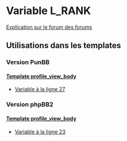 # Variable L_RANK
[Explication sur le forum des forums](http://forum.forumactif.com/t294113-listing-des-variables#L_RANK)
## Utilisations dans les templates
### Version PunBB
#### [Template profile_view_body](punbb/profile_view_body.md)
* [Variable à la ligne 27](../punbb/profile_view_body.tpl#L27)
### Version phpBB2
#### [Template profile_view_body](subsilver/profile_view_body.md)
* [Variable à la ligne 23](../subsilver/profile_view_body.tpl#L23)
